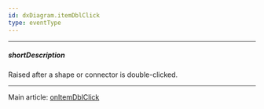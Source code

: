 ```yaml
---
id: dxDiagram.itemDblClick
type: eventType
---
```

---
##### shortDescription
Raised after a shape or connector is double-clicked.

---
Main article: [onItemDblClick](/api-reference/10%20UI%20Widgets/dxDiagram/1%20Configuration/onItemDblClick.md '/Documentation/ApiReference/UI_Components/dxDiagram/Configuration/#onItemDblClick')